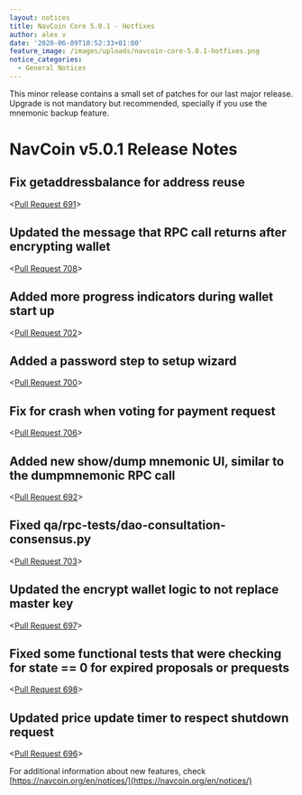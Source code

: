 ```yaml
---
layout: notices
title: NavCoin Core 5.0.1 - Hotfixes
author: alex v
date: '2020-06-09T10:52:33+01:00'
feature_image: /images/uploads/navcoin-core-5.0.1-hotfixes.png
notice_categories:
  - General Notices
---
```

This minor release contains a small set of patches for our last major release. Upgrade is not mandatory but recommended, specially if you use the mnemonic backup feature.
<!--more-->

# NavCoin v5.0.1 Release Notes

## Fix getaddressbalance for address reuse

<[Pull Request 691](https://github.com/navcoin/navcoin-core/pull/691)>

## Updated the message that RPC call returns after encrypting wallet

<[Pull Request 708](https://github.com/navcoin/navcoin-core/pull/708)>

## Added more progress indicators during wallet start up

<[Pull Request 702](https://github.com/navcoin/navcoin-core/pull/702)>

## Added a password step to setup wizard 

<[Pull Request 700](https://github.com/navcoin/navcoin-core/pull/700)>

## Fix for crash when voting for payment request 

<[Pull Request 706](https://github.com/navcoin/navcoin-core/pull/706)>

## Added new show/dump mnemonic UI, similar to the dumpmnemonic RPC call

<[Pull Request 692](https://github.com/navcoin/navcoin-core/pull/692)>

## Fixed qa/rpc-tests/dao-consultation-consensus.py

<[Pull Request 703](https://github.com/navcoin/navcoin-core/pull/703)>

## Updated the encrypt wallet logic to not replace master key

<[Pull Request 697](https://github.com/navcoin/navcoin-core/pull/697)>

## Fixed some functional tests that were checking for state == 0 for expired proposals or prequests

<[Pull Request 698](https://github.com/navcoin/navcoin-core/pull/698)>

## Updated price update timer to respect shutdown request

<[Pull Request 696](https://github.com/navcoin/navcoin-core/pull/696)>

For additional information about new features, check [https://navcoin.org/en/notices/](https://navcoin.org/en/notices/) 

